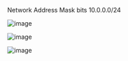 Network Address	Mask bits
10.0.0.0/24


	
![image](https://github.com/user-attachments/assets/6a788ace-8727-4d11-b239-6c0b81f546c6)


![image](https://github.com/user-attachments/assets/1be22708-ab27-4622-8a90-2b6a3999b1df)

![image](https://github.com/user-attachments/assets/43046125-e44b-44b0-8671-4cb5daab3890)
